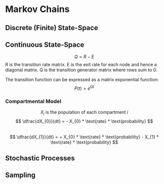 # Markov Chains

## Discrete (Finite) State-Space



## Continuous State-Space

$$ Q = R - E $$
R is the transition rate matrix.
E is the exit rate for each node and hence a diagonal matrix.
Q is the transition generator matrix where rows sum to 0.

The transition function can be expressed as a matrix exponential function:
$$ P(t) = e^{Q t}$$


### Compartmental Model
$$ X_{i} \text{ is the population of each compartment } i $$
$$ \dfrac{dX_{0}}{dt} = - X_{0} * \text{rate} * \text{probability} $$  
$$ \dfrac{dX_{1}}{dt} = + X_{0} * \text{rate} * \text{probability} - X_{1} * \text{rate} * \text{probability} $$  

## Stochastic Processes



## Sampling
